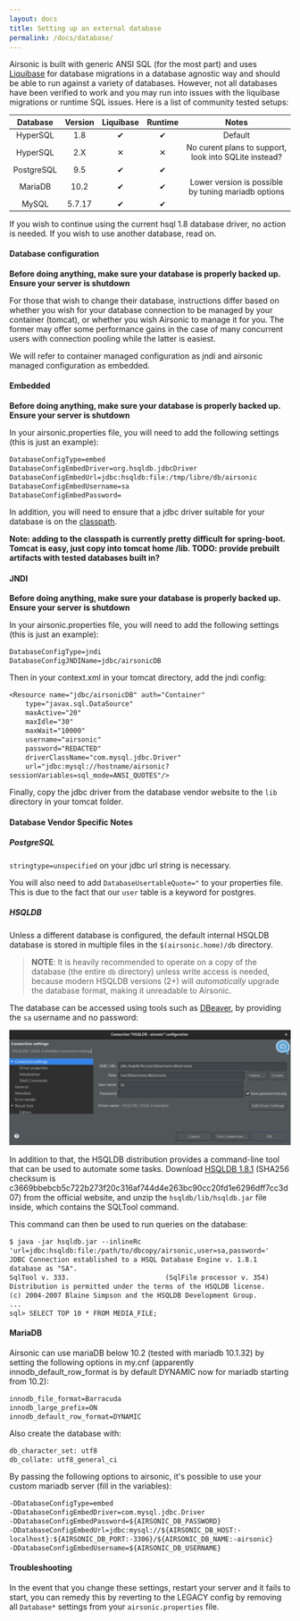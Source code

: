 ```yaml
---
layout: docs
title: Setting up an external database
permalink: /docs/database/
---
```

Airsonic is built with generic ANSI SQL (for the most part) and uses [Liquibase](http://www.liquibase.org/) for database migrations in a database agnostic way and should be able to run against a variety of databases. However, not all databases have been verified to work and you may run into issues with the liquibase migrations or runtime SQL issues. Here is a list of community tested setups:

| Database   | Version | Liquibase | Runtime | Notes  |
|:----------:|:-------:|:---------:|:-------:|:------:|
| HyperSQL   | 1.8     | ✔         | ✔       | Default|
| HyperSQL   | 2.X     | ✕         | ✕       | No curent plans to support, look into SQLite instead? |
| PostgreSQL | 9.5     | ✔         | ✔       |        |
| MariaDB    | 10.2    | ✔         | ✔       | Lower version is possible by tuning mariadb options |
| MySQL      | 5.7.17  | ✔         | ✔       |        |

If you wish to continue using the current hsql 1.8 database driver, no action is needed. If you wish to use another database, read on.

#### Database configuration

**Before doing anything, make sure your database is properly backed up. Ensure your server is shutdown**

For those that wish to change their database, instructions differ based on
whether you wish for your database connection to be managed by your container (tomcat), or whether you wish Airsonic to manage it for you. The former may offer some performance gains in the case of many concurrent users with connection pooling while the latter is easiest.

We will refer to container managed configuration as jndi and airsonic managed configuration as embedded.

#### Embedded

**Before doing anything, make sure your database is properly backed up. Ensure your server is shutdown**

In your airsonic.properties file, you will need to add the following settings (this is just an example):

```
DatabaseConfigType=embed
DatabaseConfigEmbedDriver=org.hsqldb.jdbcDriver
DatabaseConfigEmbedUrl=jdbc:hsqldb:file:/tmp/libre/db/airsonic
DatabaseConfigEmbedUsername=sa
DatabaseConfigEmbedPassword=
```

In addition, you will need to ensure that a jdbc driver suitable for your database is on the [classpath](https://docs.oracle.com/javase/8/docs/technotes/tools/windows/classpath.html).

**Note: adding to the classpath is currently pretty difficult for spring-boot. Tomcat is easy, just copy into tomcat home /lib. TODO: provide prebuilt artifacts with tested databases built in?**

#### JNDI

**Before doing anything, make sure your database is properly backed up. Ensure your server is shutdown**

In your airsonic.properties file, you will need to add the following settings (this is just an example):

```
DatabaseConfigType=jndi
DatabaseConfigJNDIName=jdbc/airsonicDB
```

Then in your context.xml in your tomcat directory, add the jndi config:

```
<Resource name="jdbc/airsonicDB" auth="Container"
    type="javax.sql.DataSource"
    maxActive="20"
    maxIdle="30"
    maxWait="10000"
    username="airsonic"
    password="REDACTED"
    driverClassName="com.mysql.jdbc.Driver"
    url="jdbc:mysql://hostname/airsonic?sessionVariables=sql_mode=ANSI_QUOTES"/>

```

Finally, copy the jdbc driver from the database vendor website to the `lib` directory in your tomcat folder.

#### Database Vendor Specific Notes

##### PostgreSQL

`stringtype=unspecified` on your jdbc url string is necessary.

You will also need to add `DatabaseUsertableQuote="` to your properties file. This is due to the fact that our `user` table is a keyword for postgres.

##### HSQLDB

Unless a different database is configured, the default internal HSQLDB database
is stored in multiple files in the `$(airsonic.home)/db` directory.

> **NOTE**: It is heavily recommended to operate on a copy of the database (the
> entire `db` directory) unless write access is needed, because modern HSQLDB
> versions (2+) will *automatically* upgrade the database format, making it
> unreadable to Airsonic.

The database can be accessed using tools such as
[DBeaver](https://dbeaver.io/), by providing the `sa` username and no password:

![DBeaver Configuration](database_hsqldb_dbeaver.png)

In addition to that, the HSQLDB distribution provides a command-line tool that
can be used to automate some tasks. Download [HSQLDB
1.8.1](https://sourceforge.net/projects/hsqldb/files/hsqldb/hsqldb_1_8_1/)
(SHA256 checksum is
c3669bbebcb5c722b273f20c316af744d4e263bc90cc20fd1e6296dff7cc3d07) from the
official website, and unzip the `hsqldb/lib/hsqldb.jar` file inside, which
contains the SQLTool command.

This command can then be used to run queries on the database:

    $ java -jar hsqldb.jar --inlineRc 'url=jdbc:hsqldb:file:/path/to/dbcopy/airsonic,user=sa,password='
    JDBC Connection established to a HSQL Database Engine v. 1.8.1 database as "SA".
    SqlTool v. 333.                        (SqlFile processor v. 354)
    Distribution is permitted under the terms of the HSQLDB license.
    (c) 2004-2007 Blaine Simpson and the HSQLDB Development Group.
    ...
    sql> SELECT TOP 10 * FROM MEDIA_FILE;

#### MariaDB

Airsonic can use mariaDB below 10.2 (tested with mariadb 10.1.32) by setting the following options in my.cnf (apparently innodb_default_row_format is by default DYNAMIC now for mariadb starting from 10.2):
```
innodb_file_format=Barracuda
innodb_large_prefix=ON
innodb_default_row_format=DYNAMIC
```
Also create the database with:
```
db_character_set: utf8
db_collate: utf8_general_ci
```
By passing the following options to airsonic, it's possible to use your custom mariadb server (fill in the variables):
```
-DDatabaseConfigType=embed
-DDatabaseConfigEmbedDriver=com.mysql.jdbc.Driver
-DDatabaseConfigEmbedPassword=${AIRSONIC_DB_PASSWORD}
-DDatabaseConfigEmbedUrl=jdbc:mysql://${AIRSONIC_DB_HOST:-localhost}:${AIRSONIC_DB_PORT:-3306}/${AIRSONIC_DB_NAME:-airsonic}
-DDatabaseConfigEmbedUsername=${AIRSONIC_DB_USERNAME}
```

#### Troubleshooting

In the event that you change these settings, restart your server and it fails to start, you can remedy this by reverting to the LEGACY config by removing all `Database*` settings from your `airsonic.properties` file.
